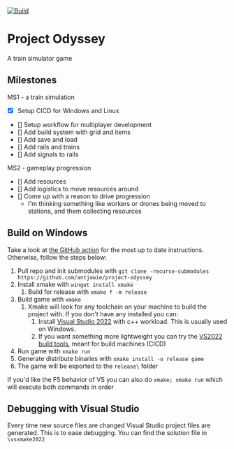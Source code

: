 [![Build](https://github.com/antjowie/project-odyssey/actions/workflows/build.yml/badge.svg)](https://github.com/antjowie/project-odyssey/actions/workflows/build.yml)

# Project Odyssey

A train simulator game

## Milestones

MS1 - a train simulation

- [x] Setup CICD for Windows and Linux
- [] Setup workflow for multiplayer development
- [] Add build system with grid and items
- [] Add save and load
- [] Add rails and trains
- [] Add signals to rails

MS2 - gameplay progression

- [] Add resources
- [] Add logistics to move resources around
- [] Come up with a reason to drive progression
  - I'm thinking something like workers or drones being moved to stations, and them collecting resources

## Build on Windows

Take a look at [the GitHub action](https://github.com/antjowie/project-odyssey/blob/master/.github/workflows/build.yml) for the most up to date instructions. Otherwise, follow the steps below:

1. Pull repo and init submodules with `git clone -recurse-submodules https://github.com/antjowie/project-odyssey`
2. Install xmake with `winget install xmake`
   1. Build for release with `xmake f -m release`
3. Build game with `xmake` 
   1. Xmake will look for any toolchain on your machine to build the project with. If you don't have any installed you can: 
      1. Install [Visual Studio 2022](https://visualstudio.microsoft.com/vs/) with c++ workload. This is usually used on Windows. 
      2. If you want something more lightweight you can try the [VS2022 build tools](https://visualstudio.microsoft.com/downloads/?q=build+tools), meant for build machines (CICD)
4. Run game with `xmake run`
5. Generate distribute binaries with `xmake install -o release game`
6. The game will be exported to the `release\` folder

If you'd like the F5 behavior of VS you can also do `xmake; xmake run` which will execute both commands in order

## Debugging with Visual Studio

Every time new source files are changed Visual Studio project files are generated. This is to ease debugging. You can find the solution file in `\vsxmake2022`
